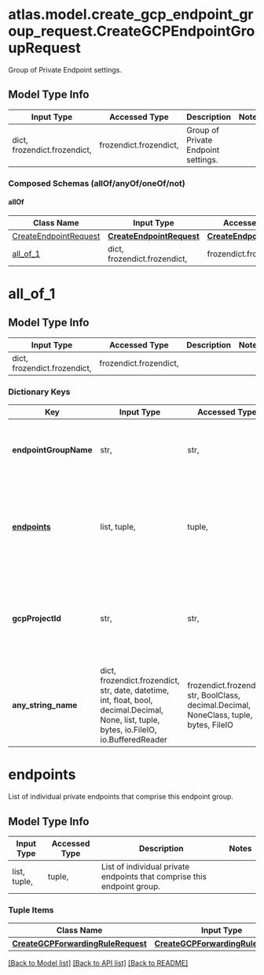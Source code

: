 # atlas.model.create_gcp_endpoint_group_request.CreateGCPEndpointGroupRequest

Group of Private Endpoint settings.

## Model Type Info
Input Type | Accessed Type | Description | Notes
------------ | ------------- | ------------- | -------------
dict, frozendict.frozendict,  | frozendict.frozendict,  | Group of Private Endpoint settings. | 

### Composed Schemas (allOf/anyOf/oneOf/not)
#### allOf
Class Name | Input Type | Accessed Type | Description | Notes
------------- | ------------- | ------------- | ------------- | -------------
[CreateEndpointRequest](CreateEndpointRequest.md) | [**CreateEndpointRequest**](CreateEndpointRequest.md) | [**CreateEndpointRequest**](CreateEndpointRequest.md) |  | 
[all_of_1](#all_of_1) | dict, frozendict.frozendict,  | frozendict.frozendict,  |  | 

# all_of_1

## Model Type Info
Input Type | Accessed Type | Description | Notes
------------ | ------------- | ------------- | -------------
dict, frozendict.frozendict,  | frozendict.frozendict,  |  | 

### Dictionary Keys
Key | Input Type | Accessed Type | Description | Notes
------------ | ------------- | ------------- | ------------- | -------------
**endpointGroupName** | str,  | str,  | Human-readable label that identifies a set of endpoints. | [optional] 
**[endpoints](#endpoints)** | list, tuple,  | tuple,  | List of individual private endpoints that comprise this endpoint group. | [optional] 
**gcpProjectId** | str,  | str,  | Unique string that identifies the Google Cloud project in which you created the endpoints. | [optional] 
**any_string_name** | dict, frozendict.frozendict, str, date, datetime, int, float, bool, decimal.Decimal, None, list, tuple, bytes, io.FileIO, io.BufferedReader | frozendict.frozendict, str, BoolClass, decimal.Decimal, NoneClass, tuple, bytes, FileIO | any string name can be used but the value must be the correct type | [optional]

# endpoints

List of individual private endpoints that comprise this endpoint group.

## Model Type Info
Input Type | Accessed Type | Description | Notes
------------ | ------------- | ------------- | -------------
list, tuple,  | tuple,  | List of individual private endpoints that comprise this endpoint group. | 

### Tuple Items
Class Name | Input Type | Accessed Type | Description | Notes
------------- | ------------- | ------------- | ------------- | -------------
[**CreateGCPForwardingRuleRequest**](CreateGCPForwardingRuleRequest.md) | [**CreateGCPForwardingRuleRequest**](CreateGCPForwardingRuleRequest.md) | [**CreateGCPForwardingRuleRequest**](CreateGCPForwardingRuleRequest.md) |  | 

[[Back to Model list]](../../README.md#documentation-for-models) [[Back to API list]](../../README.md#documentation-for-api-endpoints) [[Back to README]](../../README.md)

